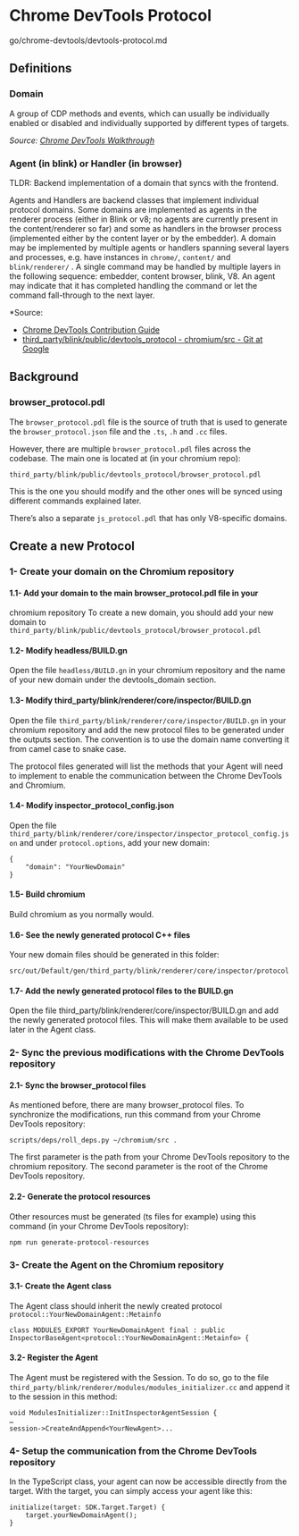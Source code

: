 # Chrome DevTools Protocol
go/chrome-devtools/devtools-protocol.md

<!--*
# Document freshness: For more information, see go/fresh-source.
freshness: { owner: 'etiennenoel' reviewed: '2023-04-12' }
*-->

## Definitions
### Domain
A group of CDP methods and events, which can usually be individually enabled or
disabled and individually supported by different types of targets.

*Source: [Chrome DevTools Walkthrough](https://docs.google.com/document/d/1QG7P18wDIhB_twNbkvEAbgJfNoTkyTRXf-6Nk2TTYPI/edit#)*

### Agent (in blink) or Handler (in browser)
TLDR: Backend implementation of a domain that syncs with the frontend.

Agents and Handlers are backend classes that implement individual protocol
domains. Some domains are implemented as agents in the renderer process (either
in Blink or v8; no agents are currently present in the content/renderer so far)
and some as handlers  in the browser process (implemented either by the content
layer or by the embedder). A domain may be implemented by multiple agents or
handlers spanning several layers and processes, e.g. have instances in
`chrome/`, `content/` and `blink/renderer/` . A single command may be handled by
 multiple layers in the following sequence:
 embedder, content browser, blink, V8. An agent may indicate that it has
 completed handling the command or let the command fall-through to the
 next layer.


*Source:
 - [Chrome DevTools Contribution Guide](https://docs.google.com/document/d/1WNF-KqRSzPLUUfZqQG5AFeU_Ll8TfWYcJasa_XGf7ro/edit#)
 - [third_party/blink/public/devtools_protocol - chromium/src - Git at Google](https://chromium.googlesource.com/chromium/src/+/master/third_party/blink/public/devtools_protocol/)


## Background

### browser_protocol.pdl

The `browser_protocol.pdl` file is the source of truth that is used to generate
the `browser_protocol.json` file and the `.ts`, `.h` and `.cc` files.

However, there are multiple `browser_protocol.pdl` files across the codebase.
The main one is located at (in your chromium repo):

`third_party/blink/public/devtools_protocol/browser_protocol.pdl`

This is the one you should modify and the other ones will be synced using
different commands explained later.

There’s also a separate `js_protocol.pdl` that has only V8-specific domains.

## Create a new Protocol

### 1- Create your domain on the Chromium repository

#### 1.1- Add your domain to the main browser_protocol.pdl file in your

chromium repository To create a new domain, you should add your new domain to
`third_party/blink/public/devtools_protocol/browser_protocol.pdl`

#### 1.2- Modify headless/BUILD.gn
Open the file `headless/BUILD.gn` in your chromium repository and the name of
your new domain under the devtools_domain section.

#### 1.3- Modify third_party/blink/renderer/core/inspector/BUILD.gn
Open the file `third_party/blink/renderer/core/inspector/BUILD.gn` in your
chromium repository and add the new protocol files to be generated under the
outputs section. The convention is to use the domain name converting it from
camel case to snake case.

The protocol files generated will list the methods that your Agent will need to
implement to enable the communication between the Chrome DevTools and Chromium.

#### 1.4- Modify inspector_protocol_config.json

Open the file
`third_party/blink/renderer/core/inspector/inspector_protocol_config.json` and
under `protocol.options`, add your new domain:

```
{
    "domain": "YourNewDomain"
}
```

#### 1.5- Build chromium
Build chromium as you normally would.

#### 1.6- See the newly generated protocol C++ files
Your new domain files should be generated in this folder:

```
src/out/Default/gen/third_party/blink/renderer/core/inspector/protocol
```

#### 1.7- Add the newly generated protocol files to the BUILD.gn
Open the file third_party/blink/renderer/core/inspector/BUILD.gn and add the
newly generated protocol files. This will make them available to be used later
in the Agent class.

### 2- Sync the previous modifications with the Chrome DevTools repository
#### 2.1- Sync the browser_protocol files
As mentioned before, there are many browser_protocol files. To synchronize the
modifications, run this command from your Chrome DevTools repository:

```
scripts/deps/roll_deps.py ~/chromium/src .
```

The first parameter is the path from your Chrome DevTools repository to the
chromium repository. The second parameter is the root of the
Chrome DevTools repository.

#### 2.2- Generate the protocol resources
Other resources must be generated (ts files for example) using this command
(in your Chrome DevTools repository):

```
npm run generate-protocol-resources
```

### 3- Create the Agent on the Chromium repository

#### 3.1- Create the Agent class
The Agent class should inherit the newly created protocol
`protocol::YourNewDomainAgent::Metainfo`

```
class MODULES_EXPORT YourNewDomainAgent final : public InspectorBaseAgent<protocol::YourNewDomainAgent::Metainfo> {
```

#### 3.2- Register the Agent
The Agent must be registered with the Session. To do so, go to the file
`third_party/blink/renderer/modules/modules_initializer.cc` and append it to the
 session in this method:

```
void ModulesInitializer::InitInspectorAgentSession {
…
session->CreateAndAppend<YourNewAgent>...
```

### 4- Setup the communication from the Chrome DevTools repository
In the TypeScript class, your agent can now be accessible directly from the
target. With the target, you can simply access your agent like this:

```
initialize(target: SDK.Target.Target) {
    target.yourNewDomainAgent();
}
```


